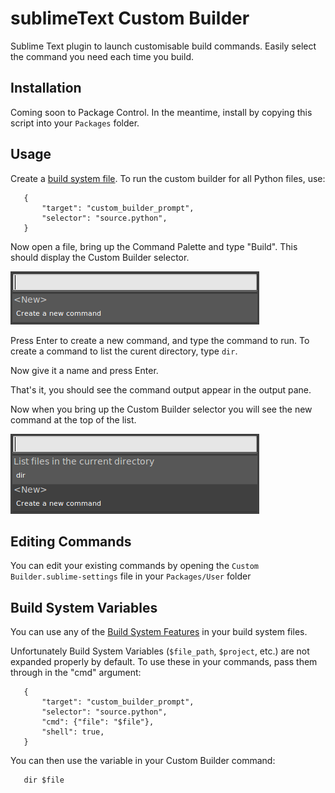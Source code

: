 sublimeText Custom Builder
======================

Sublime Text plugin to launch customisable build commands. Easily select the command you need each time you build.

Installation
------------

Coming soon to Package Control. In the meantime, install by copying this script into your ```Packages``` folder.

Usage
-----

Create a [build system file](http://docs.sublimetext.info/en/latest/file_processing/build_systems.html). 
To run the custom builder for all Python files, use:
```
   {
       "target": "custom_builder_prompt",
       "selector": "source.python",
   }
```

Now open a file, bring up the Command Palette and type "Build". This should display the Custom Builder selector.

![Empty Custom Builder selector](https://github.com/sneakypete81/images/raw/master/sublime_custom_builder_screenshot_empty.png)

Press Enter to create a new command, and type the command to run. 
To create a command to list the curent directory, type ```dir```.

Now give it a name and press Enter.

That's it, you should see the command output appear in the output pane.

Now when you bring up the Custom Builder selector you will see the new command at the top of the list.

![Custom Builder selector](https://github.com/sneakypete81/images/raw/master/sublime_custom_builder_screenshot_single.png)

Editing Commands
----------------

You can edit your existing commands by opening the ```Custom Builder.sublime-settings``` file in your ```Packages/User``` folder

Build System Variables
----------------------

You can use any of the [Build System Features](http://docs.sublimetext.info/en/latest/reference/build_systems.html) in your build system files.

Unfortunately Build System Variables (```$file_path```, ```$project```, etc.) are not expanded properly by default. To use these in your commands, pass them through in the "cmd" argument:

```
   {
       "target": "custom_builder_prompt",
       "selector": "source.python",
       "cmd": {"file": "$file"},
       "shell": true,
   }
```

You can then use the variable in your Custom Builder command:
```
   dir $file
```
